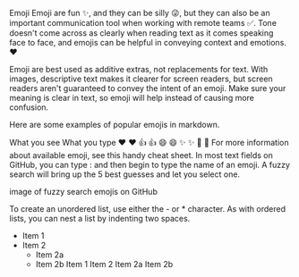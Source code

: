 Emoji
Emoji are fun ✨, and they can be silly 😜, but they can also be an important communication tool when working with remote teams ✅. Tone doesn't come across as clearly when reading text as it comes speaking face to face, and emojis can be helpful in conveying context and emotions. ❤️

Emoji are best used as additive extras, not replacements for text. With images, descriptive text makes it clearer for screen readers, but screen readers aren't guaranteed to convey the intent of an emoji. Make sure your meaning is clear in text, so emoji will help instead of causing more confusion.

Here are some examples of popular emojis in markdown.

What you see	What you type
❤️	:heart:
👍	:+1:
😄	:smile:
✨	:sparkles:
🎉	:tada:
For more information about available emoji, see this handy cheat sheet. In most text fields on GitHub, you can type : and then begin to type the name of an emoji. A fuzzy search will bring up the 5 best guesses and let you select one.

image of fuzzy search emojis on GitHub


To create an unordered list, use either the - or * character. As with ordered lists, you can nest a list by indenting two spaces.

* Item 1
* Item 2
  * Item 2a
  * Item 2b
Item 1
Item 2
Item 2a
Item 2b
